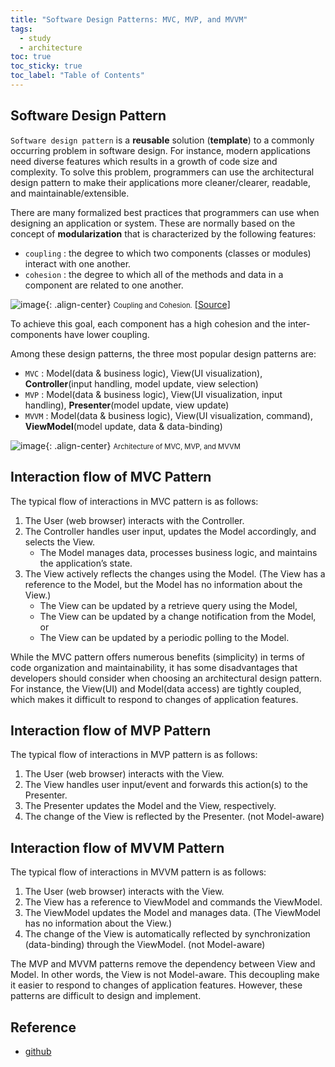 ```yaml
---
title: "Software Design Patterns: MVC, MVP, and MVVM"
tags:
  - study
  - architecture
toc: true
toc_sticky: true
toc_label: "Table of Contents"
---
```



## Software Design Pattern

`Software design pattern` is a **reusable** solution (**template**) to a commonly occurring problem in software design. For instance, modern applications need diverse features which results in a growth of code size and complexity. To solve this problem, programmers can use the architectural design pattern to make their applications more cleaner/clearer, readable, and maintainable/extensible.

There are many formalized best practices that programmers can use when designing an application or system. These are normally based on the concept of **modularization** that is characterized by the following features:

- `coupling` : the degree to which two components (classes or modules) interact with one another.
- `cohesion` : the degree to which all of the methods and data in a component are related to one another.


![image](https://github.com/jonghwanchung/jonghwanchung.github.io/assets/97339878/05a55936-a812-4088-b885-37c64ec56a92){: .align-center}
<span style="font-size:80%">Coupling and Cohesion.</span> [[Source]](https://www.coursera.org/lecture/object-oriented-design/1-3-1-coupling-and-cohesion-q8wGt)


To achieve this goal, each component has a high cohesion and the inter-components have lower coupling.



Among these design patterns, the three most popular design patterns are:

 - `MVC` : Model(data & business logic), View(UI visualization), **Controller**(input handling, model update, view selection)
 - `MVP` : Model(data & business logic), View(UI visualization, input handling), **Presenter**(model update, view update)
 - `MVVM` : Model(data & business logic), View(UI visualization, command), **ViewModel**(model update, data & data-binding)


![image](https://github.com/jonghwanchung/jonghwanchung.github.io/assets/97339878/e97c0b34-91a4-4232-8852-0ba0cebaf243){: .align-center}
<span style="font-size:80%">Architecture of MVC, MVP, and MVVM</span>



## Interaction flow of MVC Pattern

The typical flow of interactions in MVC pattern is as follows:
 1. The User (web browser) interacts with the Controller.
 2. The Controller handles user input, updates the Model accordingly, and selects the View.
    - The Model manages data, processes business logic, and maintains the application’s state.
 3. The View actively reflects the changes using the Model. (The View has a reference to the Model, but the Model has no information about the View.)
    - The View can be updated by a retrieve query using the Model,
    - The View can be updated by a change notification from the Model, or
    - The View can be updated by a periodic polling to the Model.


While the MVC pattern offers numerous benefits (simplicity) in terms of code organization and maintainability, it has some disadvantages that developers should consider when choosing an architectural design pattern. For instance, the View(UI) and Model(data access) are tightly coupled, which makes it difficult to respond to changes of application features.



## Interaction flow of MVP Pattern

The typical flow of interactions in MVP pattern is as follows:
 1. The User (web browser) interacts with the View.
 2. The View handles user input/event and forwards this action(s) to the Presenter.
 3. The Presenter updates the Model and the View, respectively.
 4. The change of the View is reflected by the Presenter. (not Model-aware)



## Interaction flow of MVVM Pattern

The typical flow of interactions in MVVM pattern is as follows:
 1. The User (web browser) interacts with the View.
 2. The View has a reference to ViewModel and commands the ViewModel.
 3. The ViewModel updates the Model and manages data. (The ViewModel has no information about the View.)
 4. The change of the View is automatically reflected by synchronization (data-binding) through the ViewModel. (not Model-aware)



The MVP and MVVM patterns remove the dependency between View and Model. In other words, the View is not Model-aware. This decoupling make it easier to respond to changes of application features. However, these patterns are difficult to design and implement.



## Reference

- [github]()
